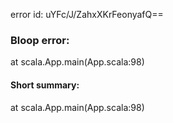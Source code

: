 error id: uYFc/J/ZahxXKrFeonyafQ==
### Bloop error:

at scala.App.main(App.scala:98)
#### Short summary: 

at scala.App.main(App.scala:98)